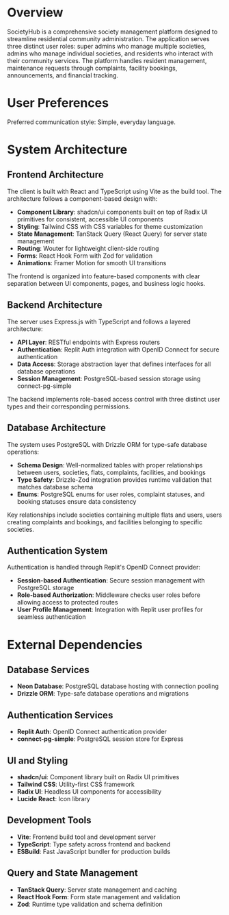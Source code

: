 # Overview

SocietyHub is a comprehensive society management platform designed to streamline residential community administration. The application serves three distinct user roles: super admins who manage multiple societies, admins who manage individual societies, and residents who interact with their community services. The platform handles resident management, maintenance requests through complaints, facility bookings, announcements, and financial tracking.

# User Preferences

Preferred communication style: Simple, everyday language.

# System Architecture

## Frontend Architecture

The client is built with React and TypeScript using Vite as the build tool. The architecture follows a component-based design with:

- **Component Library**: shadcn/ui components built on top of Radix UI primitives for consistent, accessible UI components
- **Styling**: Tailwind CSS with CSS variables for theme customization
- **State Management**: TanStack Query (React Query) for server state management
- **Routing**: Wouter for lightweight client-side routing
- **Forms**: React Hook Form with Zod for validation
- **Animations**: Framer Motion for smooth UI transitions

The frontend is organized into feature-based components with clear separation between UI components, pages, and business logic hooks.

## Backend Architecture

The server uses Express.js with TypeScript and follows a layered architecture:

- **API Layer**: RESTful endpoints with Express routers
- **Authentication**: Replit Auth integration with OpenID Connect for secure authentication
- **Data Access**: Storage abstraction layer that defines interfaces for all database operations
- **Session Management**: PostgreSQL-based session storage using connect-pg-simple

The backend implements role-based access control with three distinct user types and their corresponding permissions.

## Database Architecture

The system uses PostgreSQL with Drizzle ORM for type-safe database operations:

- **Schema Design**: Well-normalized tables with proper relationships between users, societies, flats, complaints, facilities, and bookings
- **Type Safety**: Drizzle-Zod integration provides runtime validation that matches database schema
- **Enums**: PostgreSQL enums for user roles, complaint statuses, and booking statuses ensure data consistency

Key relationships include societies containing multiple flats and users, users creating complaints and bookings, and facilities belonging to specific societies.

## Authentication System

Authentication is handled through Replit's OpenID Connect provider:

- **Session-based Authentication**: Secure session management with PostgreSQL storage
- **Role-based Authorization**: Middleware checks user roles before allowing access to protected routes
- **User Profile Management**: Integration with Replit user profiles for seamless authentication

# External Dependencies

## Database Services
- **Neon Database**: PostgreSQL database hosting with connection pooling
- **Drizzle ORM**: Type-safe database operations and migrations

## Authentication Services
- **Replit Auth**: OpenID Connect authentication provider
- **connect-pg-simple**: PostgreSQL session store for Express

## UI and Styling
- **shadcn/ui**: Component library built on Radix UI primitives
- **Tailwind CSS**: Utility-first CSS framework
- **Radix UI**: Headless UI components for accessibility
- **Lucide React**: Icon library

## Development Tools
- **Vite**: Frontend build tool and development server
- **TypeScript**: Type safety across frontend and backend
- **ESBuild**: Fast JavaScript bundler for production builds

## Query and State Management
- **TanStack Query**: Server state management and caching
- **React Hook Form**: Form state management and validation
- **Zod**: Runtime type validation and schema definition